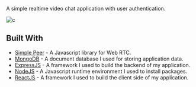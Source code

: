 A simple realtime video chat application with user authentication. 

![c](https://user-images.githubusercontent.com/57309472/127682004-b69e660b-5d0e-4b95-9d0c-014fa770df4b.PNG)

## Built With

* [Simple Peer](https://github.com/feross/simple-peer) - A Javascript library for Web RTC.
* [MongoDB](https://www.mongodb.com/) - A document database I used for storing application data.
* [ExpressJS](https://expressjs.com/) - A framework I used to build the backend of my application. 
* [NodeJS](https://nodejs.org/en/) - A Javascript runtime environment I used to install packages.
* [ReactJS](https://rometools.github.io/rome/) - A framework I used to build the client side of my application.
